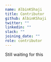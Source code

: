 ```yaml
---
name: AlbinKShaji
title: Contributor
github: AlbinKShaji
twitter: ""
linkedin: ""
slack: ""
joining_date: ""
role: contributor
---
```


Still waiting for this

